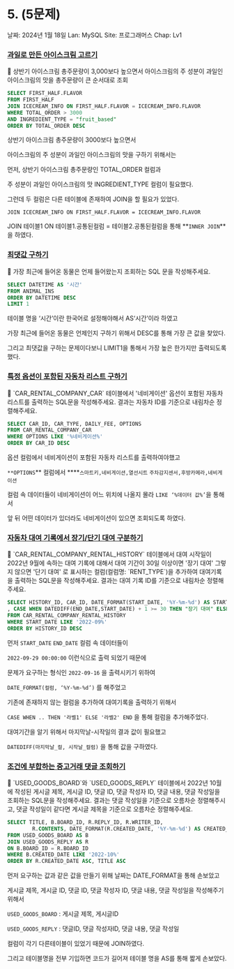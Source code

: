 # 5. (5문제)

날짜: 2024년 1월 18일
Lan: MySQL
Site: 프로그래머스
Chap: Lv1

### [과일로 만든 아이스크림 고르기](https://school.programmers.co.kr/learn/courses/30/lessons/133025)

<aside>
💬 상반기 아이스크림 총주문량이 3,000보다 높으면서 아이스크림의 주 성분이 과일인 아이스크림의 맛을 총주문량이 큰 순서대로 조회

</aside>

```sql
SELECT FIRST_HALF.FLAVOR 
FROM FIRST_HALF 
JOIN ICECREAM_INFO ON FIRST_HALF.FLAVOR = ICECREAM_INFO.FLAVOR
WHERE TOTAL_ORDER > 3000 
AND INGREDIENT_TYPE = "fruit_based"
ORDER BY TOTAL_ORDER DESC
```

상반기 아이스크림 총주문량이 3000보다 높으면서 

아이스크림의 주 성분이 과일인 아이스크림의 맛을 구하기 위해서는

먼저, 상반기 아이스크림 총주문량인  TOTAL_ORDER  컬럼과

주 성분이 과일인 아이스크림의 맛 INGREDIENT_TYPE 컬럼이 필요했다.

그런데 두 컬럼은 다른 테이블에 존재하여 JOIN을 할 필요가 있었다.

`JOIN ICECREAM_INFO ON FIRST_HALF.FLAVOR = ICECREAM_INFO.FLAVOR`

JOIN 테이블1 ON 테이블1.공통된컬럼 = 테이블2.공통된컬럼을 통해 **`INNER JOIN`**을 하였다.

### [최댓값 구하기](https://school.programmers.co.kr/learn/courses/30/lessons/59415)

<aside>
💬 가장 최근에 들어온 동물은 언제 들어왔는지 조회하는 SQL 문을 작성해주세요.

</aside>

```sql
SELECT DATETIME AS '시간'
FROM ANIMAL_INS 
ORDER BY DATETIME DESC 
LIMIT 1
```

테이블 명을 ‘시간’이란 한국어로 설정해야해서 AS‘시간’이라 하였고

가장 최근에 들어온 동물은 언제인지 구하기 위해서 DESC를 통해 가장 큰 값을 찾았다.

그리고 최댓값을 구하는 문제이다보니 LIMIT1을 통해서 가장 높은 한가지만 출력되도록 했다.

### [특정 옵션이 포함된 자동차 리스트 구하기](https://school.programmers.co.kr/learn/courses/30/lessons/157343)

<aside>
💬 `CAR_RENTAL_COMPANY_CAR` 테이블에서 '네비게이션' 옵션이 포함된 자동차 리스트를 출력하는 SQL문을 작성해주세요. 결과는 자동차 ID를 기준으로 내림차순 정렬해주세요.

</aside>

```sql
SELECT CAR_ID, CAR_TYPE, DAILY_FEE, OPTIONS
FROM CAR_RENTAL_COMPANY_CAR 
WHERE OPTIONS LIKE '%네비게이션%'
ORDER BY CAR_ID DESC
```

옵션 컬럼에서 네비게이션이 포함된 자동차 리스트를 출력하여야했고

`**OPTIONS`** 컬럼에서  ****`스마트키,네비게이션,열선시트` `주차감지센서,후방카메라,네비게이션`

컬럼 속 데이터들이 네비게이션이 어느 위치에 나올지 몰라 `LIKE ‘%데이터 값%’`을 통해서

앞 뒤 어떤 데이터가 있더라도 네비게이션이 있으면 조회되도록 하였다.

### [자동차 대여 기록에서 장기/단기 대여 구분하기](https://school.programmers.co.kr/learn/courses/30/lessons/151138)

<aside>
💬 `CAR_RENTAL_COMPANY_RENTAL_HISTORY` 테이블에서 대여 시작일이 2022년 9월에 속하는 대여 기록에 대해서 대여 기간이 30일 이상이면 '장기 대여' 그렇지 않으면 '단기 대여' 로 표시하는 컬럼(컬럼명: `RENT_TYPE`)을 추가하여 대여기록을 출력하는 SQL문을 작성해주세요. 결과는 대여 기록 ID를 기준으로 내림차순 정렬해주세요.

</aside>

```sql
SELECT HISTORY_ID, CAR_ID, DATE_FORMAT(START_DATE, '%Y-%m-%d') AS START_DATE, DATE_FORMAT(END_DATE, '%Y-%m-%d') AS END_DATE
, CASE WHEN DATEDIFF(END_DATE,START_DATE) + 1 >= 30 THEN "장기 대여" ELSE "단기 대여" END AS RENT_TYPE
FROM CAR_RENTAL_COMPANY_RENTAL_HISTORY 
WHERE START_DATE LIKE '2022-09%'
ORDER BY HISTORY_ID DESC
```

먼저 `START_DATE` `END_DATE` 컬럼 속 데이터들이 

`2022-09-29 00:00:00` 이런식으로 출력 되었기 때문에

문제가 요구하는 형식인 `2022-09-16` 을 출력시키기 위하여 

`DATE_FORMAT(컬럼, ‘%Y-%m-%d’)` 를 해주었고

기존에 존재하지 않는 컬럼을 추가하여 대여기록을 출력하기 위해서 

`CASE WHEN .. THEN '라벨1' ELSE '라벨2' END`  을 통해 컬럼을 추가해주었다.

대여기간을 알기 위해서 마지막날-시작일의 결과 값이 필요했고

`DATEDIFF(마지막날_컬, 시작날_컬럼)` 을 통해 값을 구하였다. 

### [조건에 부합하는 중고거래 댓글 조회하기](https://school.programmers.co.kr/learn/courses/30/lessons/164673)

<aside>
💬 `USED_GOODS_BOARD`와 `USED_GOODS_REPLY` 테이블에서 2022년 10월에 작성된 게시글 제목, 게시글 ID, 댓글 ID, 댓글 작성자 ID, 댓글 내용, 댓글 작성일을 조회하는 SQL문을 작성해주세요. 결과는 댓글 작성일을 기준으로 오름차순 정렬해주시고, 댓글 작성일이 같다면 게시글 제목을 기준으로 오름차순 정렬해주세요.

</aside>

```sql
SELECT TITLE, B.BOARD_ID, R.REPLY_ID, R.WRITER_ID, 
        R.CONTENTS, DATE_FORMAT(R.CREATED_DATE, '%Y-%m-%d') AS CREATED_DATE
FROM USED_GOODS_BOARD AS B
JOIN USED_GOODS_REPLY AS R 
ON B.BOARD_ID = R.BOARD_ID 
WHERE B.CREATED_DATE LIKE '2022-10%'
ORDER BY R.CREATED_DATE ASC, TITLE ASC
```

먼저 요구하는 값과 같은 값을 만들기 위해 날짜는 DATE_FORMAT을 통해 손보았고

게시글 제목, 게시글 ID, 댓글 ID, 댓글 작성자 ID, 댓글 내용, 댓글 작성일을 작성해주기 위해서

`USED_GOODS_BOARD`  : 게시글 제목, 게시글ID

`USED_GOODS_REPLY` : 댓글ID, 댓글 작성자ID, 댓글 내용, 댓글 작성일

컬럼이 각기 다른테이블이 있었기 때문에 JOIN하였다.

그리고 테이블명을 전부 기입하면 코드가 길어져 테이블 명을 AS를 통해 짧게 손보았다.